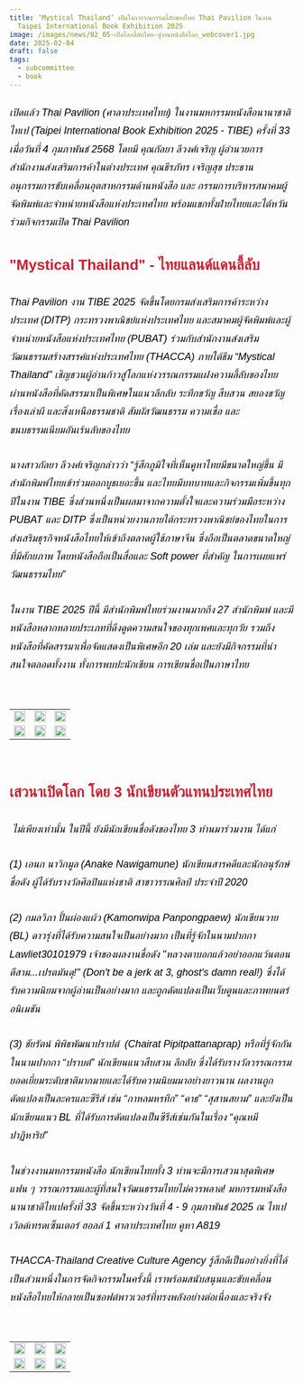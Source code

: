 ```yaml
---
title: ‘Mystical Thailand’ เปิดโลกวรรณกรรมลี้ลับของไทย Thai Pavilion ในงาน
  Taipei International Book Exhibition 2025
image: /images/news/02_05-เปิดโลกลี้ลับไทย-สู่งานหนังสือโลก_webcover1.jpg
date: 2025-02-04
draft: false
tags:
  - subcommittee
  - book
---
```

<style>
    body {
        color: black;
    }

    h3 {
        color: #ca2031;
        font-family: "IBM Plex Sans Thai", sans-serif;
        font-weight: bold;
        font-size: 26px;
        line-height: 1.8;
    }

    h4 {
        color: black;
        font-family: "IBM Plex Sans Thai", sans-serif;
        font-weight: bold;
        font-size: 20px;
        line-height: 1.8;
    }

h5 {
        color: black;
        font-family: "sarabun", sans-serif;
        font-weight: lighter;
        font-size: 18px;
        line-height: 1.8;
    }
</style>

##### เปิดแล้ว Thai Pavilion (ศาลาประเทศไทย) ในงานมหกรรมหนังสือนานาชาติไทเป (Taipei International Book Exhibition 2025 - TIBE) ครั้งที่ 33 เมื่อวันที่ 4 กุมภาพันธ์ 2568 โดยมี คุณกัลยา ลีวงศ์เจริญ ผู้อำนวยการสำนักงานส่งเสริมการค้าในต่างประเทศ คุณธีรภัทร เจริญสุข ประธานอนุกรรมการขับเคลื่อนอุตสาหกรรมด้านหนังสือ และ กรรมการบริหารสมาคมผู้จัดพิมพ์และจำหน่ายหนังสือแห่งประเทศไทย พร้อมแขกทั้งฝ่ายไทยและไต้หวันร่วมกิจกรรมเปิด Thai Pavilion 

### "Mystical Thailand" - ไทยแลนด์แดนลี้ลับ

##### Thai Pavilion งาน TIBE 2025 จัดขึ้นโดยกรมส่งเสริมการค้าระหว่างประเทศ (DITP) กระทรวงพาณิชย์แห่งประเทศไทย และสมาคมผู้จัดพิมพ์และผู้จำหน่ายหนังสือแห่งประเทศไทย (PUBAT) ร่วมกับสำนักงานส่งเสริมวัฒนธรรมสร้างสรรค์แห่งประเทศไทย (THACCA) ภายใต้ธีม “Mystical Thailand” เชิญชวนผู้อ่านก้าวสู่โลกแห่งวรรณกรรมแฝงความลี้ลับของไทย ผ่านหนังสือที่คัดสรรมาเป็นพิเศษในแนวลึกลับ ระทึกขวัญ สืบสวน สยองขวัญ เรื่องเล่าผี และสิ่งเหนือธรรมชาติ สัมผัสวัฒนธรรม ความเชื่อ และขนบธรรมเนียมอันเร้นลับของไทย

##### นางสาวกัลยา ลีวงศ์เจริญกล่าวว่า “รู้สึกภูมิใจที่เห็นคูหาไทยมีขนาดใหญ่ขึ้น มีสำนักพิมพ์ไทยเข้าร่วมออกบูธเยอะขึ้น และไทยมีบทบาทและกิจกรรมเพิ่มขึ้นทุกปีในงาน TIBE ซึ่งส่วนหนึ่งเป็นผลมาจากความตั้งใจและความร่วมมือระหว่าง PUBAT และ DITP ซึ่งเป็นหน่วยงานภายใต้กระทรวงพาณิชย์ของไทยในการส่งเสริมธุรกิจหนังสือไทยให้เข้าถึงตลาดผู้ใช้ภาษาจีน ซึ่งถือเป็นตลาดขนาดใหญ่ ที่มีศักยภาพ โดยหนังสือถือเป็นสื่อและ Soft power ที่สำคัญ ในการเผยแพร่วัฒนธรรมไทย”

##### ในงาน TIBE 2025 ปีนี้ มีสำนักพิมพ์ไทยร่วมงานมากถึง 27 สำนักพิมพ์ และมีหนังสือหลากหลายประเภทที่ดึงดูดความสนใจของทุกเพศและทุกวัย รวมถึงหนังสือที่คัดสรรมาเพื่อจัดแสดงเป็นพิเศษอีก 20 เล่ม และยังมีกิจกรรมที่น่าสนใจตลอดทั้งงาน ทั้งการพบปะนักเขียน การเขียนชื่อเป็นภาษาไทย

<p><br></p>
<table style="width: 100%; border-collapse: collapse; border: 0px solid rgb(255, 255, 255);">
    <tbody>
        <tr>
            <td style="width: 33.3333%; border: 0px solid rgb(255, 255, 255);"><img src="/images/02_05-เปิดโลกลี้ลับไทย-สู่งานหนังสือโลก_x_2.jpg" style="width: 100%;object-fit;"><br></td>
            <td style="width: 33.3333%; border: 0px solid rgb(255, 255, 255);"><img src="/images/02_05-เปิดโลกลี้ลับไทย-สู่งานหนังสือโลก_x_7.jpg" style="width: 100%;object-fit;"><br></td>
            <td style="width: 33.3333%; border: 0px solid rgb(255, 255, 255);"><img src="/images/02_05-เปิดโลกลี้ลับไทย-สู่งานหนังสือโลก_x_5.jpg" style="width: 100%;object-fit;"><br></td>
        </tr>  <tr>
            <td style="width: 33.3333%; border: 0px solid rgb(255, 255, 255);"><img src="/images/02_05-เปิดโลกลี้ลับไทย-สู่งานหนังสือโลก_x_1.jpg" style="width: 100%;object-fit;"><br></td>
            <td style="width: 33.3333%; border: 0px solid rgb(255, 255, 255);"><img src="/images/02_05-เปิดโลกลี้ลับไทย-สู่งานหนังสือโลก_x_4.jpg" style="width: 100%;object-fit;"><br></td>
            <td style="width: 33.3333%; border: 0px solid rgb(255, 255, 255);"><img src="/images/02_05-เปิดโลกลี้ลับไทย-สู่งานหนังสือโลก_x_11.jpg" style="width: 100%;object-fit;"><br></td>
        </tr></tr>
    </tbody>
</table>

<p><br></p>

### เสวนาเปิดโลก โดย 3 นักเขียนตัวแทนประเทศไทย 

#####  ไม่เพียงเท่านั้น ในปีนี้ ยังมีนักเขียนชื่อดังของไทย 3 ท่านมาร่วมงาน ได้แก่ 

##### (1) เอนก นาวิกมูล (Anake Nawigamune) นักเขียนสารคดีและนักอนุรักษ์ชื่อดัง ผู้ได้รับรางวัลศิลปินแห่งชาติ สาขาวรรณศิลป์ ประจำปี 2020

##### (2) กมลวิภา ปั้นผ่องแผ้ว (Kamonwipa Panpongpaew) นักเขียนวาย (BL) ดาวรุ่งที่ได้รับความสนใจเป็นอย่างมาก เป็นที่รู้จักในนามปากกา Lawliet30101979 เจ้าของผลงานชื่อดัง *"หลวงตาบอกแล้วอย่าออกแว้นตอนตีสาม...เปรตมันดุ!"* (*Don't be a jerk at 3, ghost's damn real!*) ซึ่งได้รับความนิยมจากผู้อ่านเป็นอย่างมาก และถูกดัดแปลงเป็นเว็บตูนและภาพยนตร์อนิเมชัน

##### (3) ชัยรัตน์ พิพิธพัฒนาปราปต์  (Chairat Pipitpattanaprap) หรือที่รู้จักกันในนามปากกา “ปราบต์” นักเขียนแนวสืบสวน ลึกลับ ซึ่งได้รับรางวัลวรรณกรรมยอดเยี่ยมระดับชาติมากมายและได้รับความนิยมมาอย่างยาวนาน ผลงานถูกดัดแปลงเป็นละครและซีรีส์ เช่น “กาหลมหรทึก” “คาธ” “สุสานสยาม” และยังเป็นนักเขียนแนว BL ที่ได้รับการดัดแปลงเป็นซีรีส์เช่นกันในเรื่อง “คุณหมีปาฏิหาริย์”

##### ในช่วงงานมหกรรมหนังสือ นักเขียนไทยทั้ง 3 ท่านจะมีการเสวนาสุดพิเศษ แฟน ๆ วรรณกรรมและผู้ที่สนใจวัฒนธรรมไทยไม่ควรพลาด! มหกรรมหนังสือนานาชาติไทเปครั้งที่ 33 จัดขึ้นระหว่างวันที่ 4 - 9 กุมภาพันธ์ 2025 ณ ไทเปเวิลด์เทรดเซ็นเตอร์ ฮอลล์ 1 ศาลาประเทศไทย คูหา A819

##### THACCA-Thailand Creative Culture Agency รู้สึกดีเป็นอย่างยิ่งที่ได้เป็นส่วนหนึ่งในการจัดกิจกรรมในครั้งนี้ เราพร้อมสนับสนุนและขับเคลื่อนหนังสือไทยให้กลายเป็นซอฟต์พาวเวอร์ที่ทรงพลังอย่างต่อเนื่องและจริงจัง 

<p><br></p>
<table style="width: 100%; border-collapse: collapse; border: 0px solid rgb(255, 255, 255);">
    <tbody>
        <tr>
            <td style="width: 33.3333%; border: 0px solid rgb(255, 255, 255);"><img src="/images/02_05-เปิดโลกลี้ลับไทย-สู่งานหนังสือโลก_x_3.jpg" style="width: 100%;object-fit;"><br></td>
            <td style="width: 33.3333%; border: 0px solid rgb(255, 255, 255);"><img src="/images/02_05-เปิดโลกลี้ลับไทย-สู่งานหนังสือโลก_x_6.jpg" style="width: 100%;object-fit;"><br></td>
            <td style="width: 33.3333%; border: 0px solid rgb(255, 255, 255);"><img src="/images/02_05-เปิดโลกลี้ลับไทย-สู่งานหนังสือโลก_x_8.jpg" style="width: 100%;object-fit;"><br></td>
        </tr>

<tr>
            <td style="width: 33.3333%; border: 0px solid rgb(255, 255, 255);"><img src="/images/02_05-เปิดโลกลี้ลับไทย-สู่งานหนังสือโลก_x_9.jpg" style="width: 100%;object-fit;"><br></td>
            <td style="width: 33.3333%; border: 0px solid rgb(255, 255, 255);"><img src="/images/02_05-เปิดโลกลี้ลับไทย-สู่งานหนังสือโลก_x_10.jpg" style="width: 100%;object-fit;"><br></td>
            <td style="width: 33.3333%; border: 0px solid rgb(255, 255, 255);"><img src="/images/02_05-เปิดโลกลี้ลับไทย-สู่งานหนังสือโลก_x_12.jpg" style="width: 100%;object-fit;"><br></td>
        </tr>
        </tr>
    </tbody>
</table>

